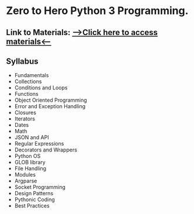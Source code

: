 # Zero to Hero Python 3 Programming.

## Link to Materials: <a href="https://drive.google.com/drive/u/0/folders/1tsO94jUPo-Af6MtYRoDKWjVkxcCcwN3k">-->Click here to access materials<--</a>

## Syllabus

- Fundamentals
- Collections
- Conditions and Loops
- Functions
- Object Oriented Programming
- Error and Exception Handling
- Closures
- Iterators
- Dates
- Math
- JSON and API
- Regular Expressions
- Decorators and Wrappers
- Python OS
- GLOB library
- File Handling
- Modules
- Argparse
- Socket Programming
- Design Patterns
- Pythonic Coding
- Best Practices
